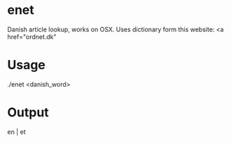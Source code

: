 # enet
Danish article lookup, works on OSX. Uses dictionary form this website: <a href="ordnet.dk"</a>
# Usage
./enet <danish_word>
# Output 
en | et
